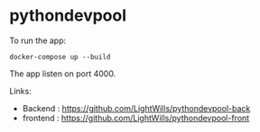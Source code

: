 # pythondevpool

To run the app:
```
docker-compose up --build
```

The app listen on port 4000.


Links:
- Backend : https://github.com/LightWills/pythondevpool-back
- frontend : https://github.com/LightWills/pythondevpool-front